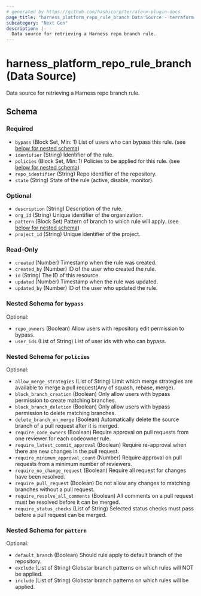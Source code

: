 ```yaml
---
# generated by https://github.com/hashicorp/terraform-plugin-docs
page_title: "harness_platform_repo_rule_branch Data Source - terraform-provider-harness"
subcategory: "Next Gen"
description: |-
  Data source for retrieving a Harness repo branch rule.
---
```


# harness_platform_repo_rule_branch (Data Source)

Data source for retrieving a Harness repo branch rule.



<!-- schema generated by tfplugindocs -->
## Schema

### Required

- `bypass` (Block Set, Min: 1) List of users who can bypass this rule. (see [below for nested schema](#nestedblock--bypass))
- `identifier` (String) Identifier of the rule.
- `policies` (Block Set, Min: 1) Policies to be applied for this rule. (see [below for nested schema](#nestedblock--policies))
- `repo_identifier` (String) Repo identifier of the repository.
- `state` (String) State of the rule (active, disable, monitor).

### Optional

- `description` (String) Description of the rule.
- `org_id` (String) Unique identifier of the organization.
- `pattern` (Block Set) Pattern of branch to which rule will apply. (see [below for nested schema](#nestedblock--pattern))
- `project_id` (String) Unique identifier of the project.

### Read-Only

- `created` (Number) Timestamp when the rule was created.
- `created_by` (Number) ID of the user who created the rule.
- `id` (String) The ID of this resource.
- `updated` (Number) Timestamp when the rule was updated.
- `updated_by` (Number) ID of the user who updated the rule.

<a id="nestedblock--bypass"></a>
### Nested Schema for `bypass`

Optional:

- `repo_owners` (Boolean) Allow users with repository edit permission to bypass.
- `user_ids` (List of String) List of user ids with who can bypass.


<a id="nestedblock--policies"></a>
### Nested Schema for `policies`

Optional:

- `allow_merge_strategies` (List of String) Limit which merge strategies are available to merge a pull request(Any of squash, rebase, merge).
- `block_branch_creation` (Boolean) Only allow users with bypass permission to create matching branches.
- `block_branch_deletion` (Boolean) Only allow users with bypass permission to delete matching branches.
- `delete_branch_on_merge` (Boolean) Automatically delete the source branch of a pull request after it is merged.
- `require_code_owners` (Boolean) Require approval on pull requests from one reviewer for each codeowner rule.
- `require_latest_commit_approval` (Boolean) Require re-approval when there are new changes in the pull request.
- `require_minimum_approval_count` (Number) Require approval on pull requests from a minimum number of reviewers.
- `require_no_change_request` (Boolean) Require all request for changes have been resolved.
- `require_pull_request` (Boolean) Do not allow any changes to matching branches without a pull request.
- `require_resolve_all_comments` (Boolean) All comments on a pull request must be resolved before it can be merged.
- `require_status_checks` (List of String) Selected status checks must pass before a pull request can be merged.


<a id="nestedblock--pattern"></a>
### Nested Schema for `pattern`

Optional:

- `default_branch` (Boolean) Should rule apply to default branch of the repository.
- `exclude` (List of String) Globstar branch patterns on which rules will NOT be applied.
- `include` (List of String) Globstar branch patterns on which rules will be applied.
